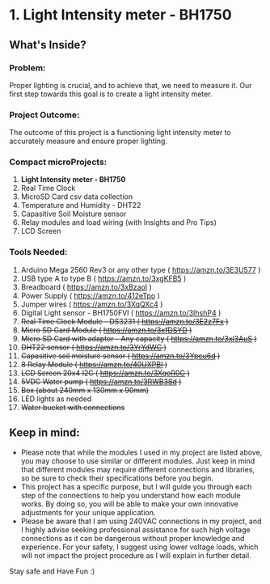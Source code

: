 # 1. Light Intensity meter - BH1750 

## What's Inside?
### Problem: 
Proper lighting is crucial, and to achieve that, we need to measure it. Our first step towards this goal is to create a light intensity meter.

### Project Outcome: 
The outcome of this project is a functioning light intensity meter to accurately measure and ensure proper lighting.

### Compact microProjects: 
1. **Light Intensity meter - BH1750**
2. Real Time Clock
3. MicroSD Card csv data collection
4. Temperature and Humidity - DHT22
5. Capasitive Soil Moisture sensor
6. Relay modules and load wiring (with Insights and Pro Tips)
7. LCD Screen

### Tools Needed:
1.   Arduino Mega 2560 Rev3 or any other type ( https://amzn.to/3E3U577 )
2.   USB type A to type B ( https://amzn.to/3xgKFB5 )
3.   Breadboard ( https://amzn.to/3xBzaol )
4.   Power Supply ( https://amzn.to/412eTpo )
5.   Jumper wires ( https://amzn.to/3XqQXc4 )
6.   Digital Light sensor - BH1750FVI ( https://amzn.to/3IhshP4 )
7.   ~~Real Time Clock Module - DS3231 ( https://amzn.to/3E2z7Fx )~~
8.   ~~Micro SD Card Module ( https://amzn.to/3xfDSYD )~~
9.   ~~Micro SD Card with adaptor - Any capacity ( https://amzn.to/3xl3AuS )~~
10.  ~~DHT22 sensor ( https://amzn.to/3YrYdWC )~~
11.  ~~Capasitive soil moisture sensor ( https://amzn.to/3Ypcu6d )~~
12.  ~~8 Relay Module ( https://amzn.to/40UXPBI )~~
13.  ~~LCD Screen 20x4 I2C ( https://amzn.to/3XqoR0G )~~
14.  ~~5VDC Water pump ( https://amzn.to/3RWB38d )~~
15.  ~~Box (about 240mm x 130mm x 90mm)~~
16.  LED lights as needed
17.  ~~Water bucket with connections~~


## Keep in mind: 
- Please note that while the modules I used in my project are listed above, you may choose to use similar or different modules. Just keep in mind that different modules may require different connections and libraries, so be sure to check their specifications before you begin.
- This project has a specific purpose, but I will guide you through each step of the connections to help you understand how each module works. By doing so, you will be able to make your own innovative adjustments for your unique application.
- Please be aware that I am using 240VAC connections in my project, and I highly advise seeking professional assistance for such high voltage connections as it can be dangerous without proper knowledge and experience. For your safety, I suggest using lower voltage loads, which will not impact the project procedure as I will explain in further detail.


Stay safe and Have Fun :)

